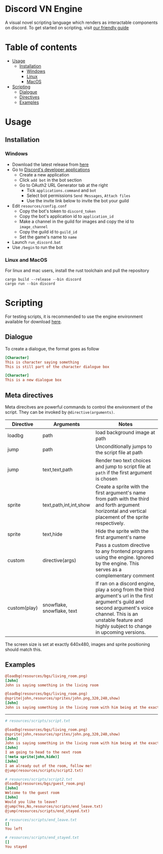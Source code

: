 # Discord VN Engine
A visual novel scripting language which renders as interactable components on discord. To get started on scripting, visit [our friendly guide](https://github.com/grostaco/discord_vn/blob/main/docs/README.md)

# Table of contents
- [Usage](#usage)
    - [Installation](#installation)
        - [Windows](#windows)
        - [Linux](#linux-and-macos)
        - [MacOS](#linux-and-macos)
- [Scripting](#scripting)
    - [Dialogue](#dialogue)
    - [Directives](#meta-directives)
    - [Examples](#examples)
# Usage

## Installation
### Windows
- Download the latest release from [here](https://github.com/grostaco/discord_vn/releases/latest/download/discord.zip)
- Go to [Discord's developer applications](https://discord.com/developers/applications)
    - Create a new application
    - Click `add bot` in the bot section
    - Go to OAuth2 URL Generator tab at the right
        - Tick `applications.command` and `bot`
        - Select bot permissions `Send Messages`, `Attach files`
        - Use the invite link below to invite the bot your guild
- Edit `resources/config.conf`
    - Copy the bot's token to `discord_token`
    - Copy the bot's application id to `application_id`
    - Make a channel in the guild for images and copy the id to `image_channel`
    - Copy the guild id to `guild_id`
    - Set the game's name to `name`
- Launch `run_discord.bat`
- Use `/begin` to run the bot
### Linux and MacOS
For linux and mac users, install the rust toolchain and pull the repository
```shell
cargo build --release --bin discord
cargo run --bin discord
```

# Scripting
For testing scripts, it is recommended to use the engine environment available for download [here](https://github.com/grostaco/discord_vn/releases/latest/download/engine.zip).
## Dialogue

To create a dialogue, the format goes as follow

```ini
[Character]
This is character saying something
This is still part of the character dialogue box

[Character]
This is a new dialogue box
```

## Meta directives

Meta direcitves are powerful commands to control the environment of the script. They can be invoked by `@directive(arguments)`.

| Directive | Arguments           | Notes                         |
|-----------|---------------------|-------|
| loadbg    | path                | load background image at path |
| jump      | path                | Unconditionally jumps to the script file at path|
| jump      | text,text,path      | Render two text choices and jump to script file at `path` if the first argument is chosen|
| sprite | text,path,int,int,show | Create a sprite with the first argument's name from path with the third and forth argument horizontal and vertical placement of the sprite respectively.
| sprite | text,hide | Hide the sprite with the first argument's name |
| custom | directive(args) | Pass a custom directive to any frontend programs using the engine. Ignored by the engine. This serves as a complementary comment
| custom(play) | snowflake, snowflake, text | If ran on a discord engine, play a song from the third argument's url in the first argument's guild and second argument's voice channel. This is an unstable feature and highly subject to change in upcoming versions.
The screen size is set at exactly 640x480, images and sprite positioning should match this.

## Examples

```ini
@loadbg(resources/bgs/living_room.png)
[John]
John is saying something in the living room
```

```ini
@loadbg(resources/bgs/living_room.png)
@sprite(john,resources/sprites/john.png,320,240,show)
[John]
John is saying something in the living room with him being at the exact center
```
---
```ini
# resources/scripts/script.txt

@loadbg(resources/bgs/living_room.png)
@sprite(john,resources/sprites/john.png,320,240,show)
[John]
John is saying something in the living room with him being at the exact center
[John]
I am going to head to the next room
[!meta sprite(john,hide)]
[John]
I am already out of the room, follow me!
@jump(resources/scripts/script2.txt)
```
```ini
# resources/scripts/script2.txt
@loadbg(resources/bgs/guest_room.png)
[John]
Welcome to the guest room
[John]
Would you like to leave?
@jump(Yes,No,resources/scripts/end_leave.txt)
@jump(resources/scripts/end_stayed.txt)
```
```ini
# resources/scripts/end_leave.txt
[]
You left
```
```ini
# resources/scripts/end_stayed.txt
[]
You stayed
```
